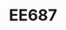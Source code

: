 --- 
layout: course 
title: EE687
department: Electrical Engineering
name: Optimization Methods for Wireless Communication and Machine Learning
type: Theory
description: "This course aims to provide an overview of Applied Optimization in Wireless Communication and Machine Learning. The course briefly introduces optimization theory, and a significant portion of the course will be on the application of applied optimization in Wireless Communication and Machine Learning."
instructor: Prof. Rahul Pandya
prerequisites:
semestertype: Full
level: PG
lectures: 3
tutorials: 0
practicals: 0
credits: 6
email: rpandya@iitdh.ac.in
syllabus: "-Introduction to properties of Vectors, Norms, Positive Semi-Definite matrices, Gaussian Random Vectors -Introduction to Convex Optimization – Convex sets, Hyperplanes/ Half-spaces, etc. Application: Power constraints in Wireless Communication Systems -Convex/ Concave Functions, Examples, Conditions for Convexity. Application: Beamforming in Wireless Systems, Multi-User Wireless, and Cognitive Radio Systems Convex Optimization problems, Linear Programs (interior point method), -Application: Power allocation in Multi-cell cooperative OFDM -QCQP, SOCP Problems, Application: Channel shortening for Wireless Equalization, Robust Beamforming in Wireless Systems -Duality Principle and KKT Framework for Optimization. -Application: Optimization for MIMO Systems, OFDM Systems, and MIMO-OFDM systems -Optimization for signal estimation, LS, WLS, and Regularization. -Application: Wireless channel estimation -Application: Convex optimization for Machine Learning, Principal Component Analysis (PCA), Support Vector Machines -Application: Cooperative Communication, Optimal Power Allocation for cooperative Communication, Geometric Program, Communication Optimization -Application: Cooperative Communication, Optimal Power Allocation for cooperative Communication, Geometric Program"
references: 
    - "Boyd S. and Vandenberghe B., Convex Optimization, Cambridge University Press, 2004."
    - "Tse D. and Viswanath P., Fundamentals of Wireless Communication, Cambridge University Press, 2005."
permalink: /:title/ 
categories: ee 600 pg 
---
